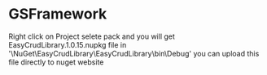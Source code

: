 # GSFramework

Right click on Project selete pack and you will get EasyCrudLibrary.1.0.15.nupkg file in '\NuGet\EasyCrudLibrary\EasyCrudLibrary\bin\Debug'
you can upload this file directly to nuget website